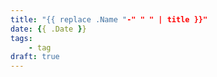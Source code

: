 ```yaml
---
title: "{{ replace .Name "-" " " | title }}"
date: {{ .Date }}
tags:
    - tag
draft: true
---
```


